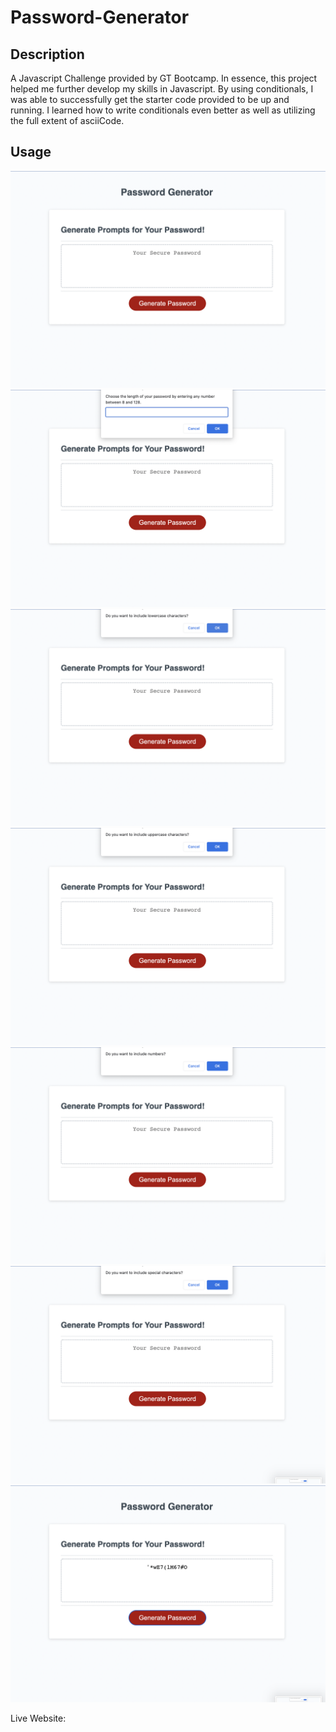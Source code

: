 # Password-Generator

## Description

A Javascript Challenge provided by GT Bootcamp. In essence, this project helped me further develop my skills in Javascript. By using conditionals, I was able to successfully get the starter code provided to be up and running. I learned how to write conditionals even better as well as utilizing the full extent of asciiCode. 

## Usage

![Click on the Generate Password Button](./Screenshot1.png)
![Pick a Number Between 8-128](./ss7.png)
![Choose if you want lowercase letters](./Screenshot2.png)
![Choose if you want uppercase letters](./SS3.png)
![Choose if you want to include numbers](./SS4.png)
![Choose if you want to include special characters](./SS5.png)
![Enjoy your newly created secure password!](./SS6.png)

Live Website:




